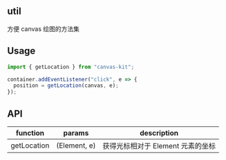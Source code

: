 ## util

方便 canvas 绘图的方法集

## Usage

```js
import { getLocation } from "canvas-kit";

container.addEventListener("click", e => {
  position = getLocation(canvas, e);
});
```

## API

| function    | params       | description                       |
| ----------- | ------------ | --------------------------------- |
| getLocation | (Element, e) | 获得光标相对于 Element 元素的坐标 |
